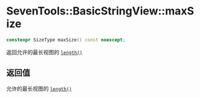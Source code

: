 # SevenTools::BasicStringView::maxSize

```cpp
constexpr SizeType maxSize() const noexcept;
```

返回允许的最长视图的 [`length()`](length.md)

## 返回值

允许的最长视图的 [`length()`](length.md)